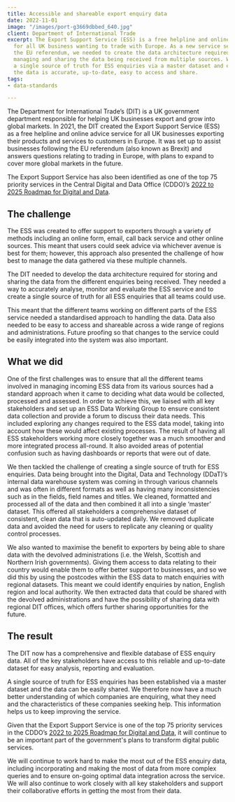 ```yaml
---
title: Accessible and shareable export enquiry data 
date: 2022-11-01
image: "/images/port-g3669dbbed_640.jpg"
client: Department of International Trade
excerpt: The Export Support Service (ESS) is a free helpline and online advice service
  for all UK business wanting to trade with Europe. As a new service set up following
  the EU referendum, we needed to create the data architecture required for storing,
  managing and sharing the data being received from multiple sources. We developed
  a single source of truth for ESS enquiries via a master dataset and ensured that
  the data is accurate, up-to-date, easy to access and share.
tags:
- data-standards

---
```

The Department for International Trade’s (DIT) is a UK government department responsible for helping UK businesses export and grow into global markets. In 2021, the DIT created the Export Support Service (ESS) as a free helpline and online advice service for all UK businesses exporting their products and services to customers in Europe. It was set up to assist businesses following the EU referendum (also known as Brexit) and answers questions relating to trading in Europe, with plans to expand to cover more global markets in the future.

The Export Support Service has also been identified as one of the top 75 priority services in the Central Digital and Data Office (CDDO)’s [2022 to 2025 Roadmap for Digital and Data](https://www.gov.uk/government/publications/roadmap-for-digital-and-data-2022-to-2025/transforming-for-a-digital-future-2022-to-2025-roadmap-for-digital-and-data#annex).

## The challenge

The ESS was created to offer support to exporters through a variety of methods including an online form, email, call back service and other online sources. This meant that users could seek advice via whichever avenue is best for them; however, this approach also presented the challenge of how best to manage the data gathered via these multiple channels.

The DIT needed to develop the data architecture required for storing and sharing the data from the different enquiries being received. They needed a way to accurately analyse, monitor and evaluate the ESS service and to create a single source of truth for all ESS enquiries that all teams could use.

This meant that the different teams working on different parts of the ESS service needed a standardised approach to handling the data. Data also needed to be easy to access and shareable across a wide range of regions and administrations. Future proofing so that changes to the service could be easily integrated into the system was also important.

## What we did

One of the first challenges was to ensure that all the different teams involved in managing incoming ESS data from its various sources had a standard approach when it came to deciding what data would be collected, processed and assessed. In order to achieve this, we liaised with all key stakeholders and set up an ESS Data Working Group to ensure consistent data collection and provide a forum to discuss their data needs. This included exploring any changes required to the ESS data model, taking into account how these would affect existing processes. The result of having all ESS stakeholders working more closely together was a much smoother and more integrated process all-round. It also avoided areas of potential confusion such as having dashboards or reports that were out of date.

We then tackled the challenge of creating a single source of truth for ESS enquiries. Data being brought into the Digital, Data and Technology (DDaT)’s internal data warehouse system was coming in through various channels and was often in different formats as well as having many inconsistencies such as in the fields, field names and titles. We cleaned, formatted and processed all of the data and then combined it all into a single ‘master’ dataset. This offered all stakeholders a comprehensive dataset of consistent, clean data that is auto-updated daily. We removed duplicate data and avoided the need for users to replicate any cleaning or quality control processes.

We also wanted to maximise the benefit to exporters by being able to share data with the devolved administrations (i.e. the Welsh, Scottish and Northern Irish governments). Giving them access to data relating to their country would enable them to offer better support to businesses, and so we did this by using the postcodes within the ESS data to match enquiries with regional datasets. This meant we could identify enquiries by nation, English region and local authority. We then extracted data that could be shared with the devolved administrations and have the possibility of sharing data with regional DIT offices, which offers further sharing opportunities for the future.

## The result

The DIT now has a comprehensive and flexible database of ESS enquiry data. All of the key stakeholders have access to this reliable and up-to-date dataset for easy analysis, reporting and evaluation.

A single source of truth for ESS enquiries has been established via a master dataset and the data can be easily shared. We therefore now have a much better understanding of which companies are enquiring, what they need and the characteristics of these companies seeking help. This information helps us to keep improving the service.

Given that the Export Support Service is one of the top 75 priority services in the CDDO’s [2022 to 2025 Roadmap for Digital and Data](https://www.gov.uk/government/publications/roadmap-for-digital-and-data-2022-to-2025/transforming-for-a-digital-future-2022-to-2025-roadmap-for-digital-and-data#annex), it will continue to be an important part of the government's plans to transform digital public services.

We will continue to work hard to make the most out of the ESS enquiry data, including incorporating and making the most of data from more complex queries and to ensure on-going optimal data integration across the service. We will also continue to work closely with all key stakeholders and support their collaborative efforts in getting the most from their data.
